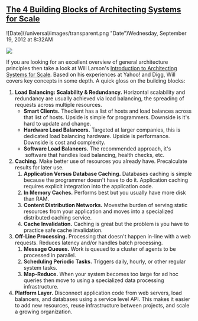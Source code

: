 ## [The 4 Building Blocks of Architecting Systems for Scale](/blog/2012/9/19/the-4-building-blocks-of-architecting-systems-for-scale.html)

<div class="journal-entry-tag journal-entry-tag-post-title"><span class="posted-on">![Date](/universal/images/transparent.png "Date")Wednesday, September 19, 2012 at 8:32AM</span></div>

<div class="body">

![](http://farm9.staticflickr.com/8316/8003362389_19cb902e0d_m.jpg)

If you are looking for an excellent overview of general architecture principles then take a look at Will Larson's [Introduction to Architecting Systems for Scale](http://lethain.com/introduction-to-architecting-systems-for-scale/). Based on his experiences at Yahoo! and Digg, Will covers key concepts in some depth. A quick gloss on the building blocks:

1.  ****Load Balancing: Scalability & Redundancy**.** Horizontal scalability and redundancy are usually achieved via load balancing, the spreading of requests across multiple resources.
    *   ****Smart Clients**.** Theclient has a list of hosts and load balances across that list of hosts. Upside is simple for programmers. Downside is it's hard to update and change.
    *   ****Hardware Load Balancers**.** Targeted at larger companies, this is dedicated load balancing hardware. Upside is performance. Downside is cost and complexity.
    *   ****Software Load Balancers**.** The recommended approach, it's  software that handles load balancing, health checks, etc.
2.  ****Caching**.** Make better use of resources you already have. Precalculate results for later use. 
    1.  ****Application Versus Database Caching**.** Databases caching is simple because the programmer doesn't have to do it. Application caching requires explicit integration into the application code.
    2.  ****In Memory Caches**.** Performs best but you usually have more disk than RAM.
    3.  ****Content Distribution Networks**.** Movesthe burden of serving static resources from your application and moves into a specialized distributed caching service.
    4.  ****Cache Invalidation**.** Caching is great but the problem is you have to practice safe cache invalidation. 
3.  ****Off-Line Processing**.** Processing that doesn't happen in-line with a web requests. Reduces latency and/or handles batch processing. 
    1.  ****Message Queues**.** Work is queued to a cluster of agents to be processed in parallel.
    2.  ****Scheduling Periodic Tasks**.** Triggers daily, hourly, or other regular system tasks. 
    3.  ****Map-Reduce**.** When your system becomes too large for ad hoc queries then move to using a specialized data processing infrastructure.
4.  ****Platform Layer**.** Disconnect application code from web servers, load balancers, and databases using a service level API. This makes it easier to add new resources, reuse infrastructure between projects, and scale a growing organization. 

</div>